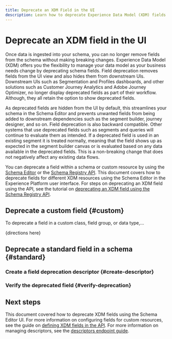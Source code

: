 ```yaml
---
title: Deprecate an XDM Field in the UI
description: Learn how to deprecate Experience Data Model (XDM) fields using the Schema Editor within Experience Platform.
---
```

# Deprecate an XDM field in the UI

Once data is ingested into your schema, you can no longer remove fields from the schema without making breaking changes. Experience Data Model (XDM) offers you the flexibility to manage your data model as your business needs change by deprecating schema fields. Field deprecation removes fields from the UI view and also hides them from downstream UIs. Downstream UIs such as Segmentation and Profiles dashboards, and other solutions such as Customer Journey Analytics and Adobe Journey Optimizer, no longer display deprecated fields as part of their workflow. Although, they all retain the option to show deprecated fields. 

As deprecated fields are hidden from the UI by default, this streamlines your schema in the Schema Editor and prevents unwanted fields from being added to downstream dependencies such as the segment builder, journey designer, and so on. Field deprecation is also backward compatible. Other systems that use deprecated fields such as segments and queries will continue to evaluate them as intended. If a deprecated field is used in an existing segment it is treated normally, meaning that the field shows up as expected in the segment builder canvas or is evaluated based on any data available in the deprecated fields. This is a non-breaking change that does not negatively affect any existing data flows.

You can deprecate a field within a schema or custom resource by using the [Schema Editor](./create-schema-ui.md) or the [Schema Registry API](https://developer.adobe.com/experience-platform-apis/references/schema-registry/). This document covers how to deprecate fields for different XDM resources using the Schema Editor in the Experience Platform user interface. For steps on deprecating an XDM field using the API, see the tutorial on [deprecating an XDM field using the Schema Registry API](./field-deprecation-api.md).

## Deprecate a custom field {#custom}

To deprecate a field in a custom class, field group, or data type,...

{directions here}

## Deprecate a standard field in a schema {#standard}

<!-- Not sure if this is true:

Fields from standard classes, field groups, and data types cannot be deprecated directly. Instead, you can deprecate their use in the individual schemas that employ these standard resources by using a descriptor. 

-->

### Create a field deprecation descriptor {#create-descriptor}

<!-- To create a descriptor for the schema fields you want to deprecate, -->

### Verify the deprecated field {#verify-deprecation}

<!-- Not sure if necessary -->

## Next steps

This document covered how to deprecate XDM fields using the Schema Editor UI. For more information on configuring fields for custom resources, see the guide on [defining XDM fields in the API](./custom-fields-api.md). For more information on managing descriptors, see the [descriptors endpoint guide](../api/descriptors.md).
